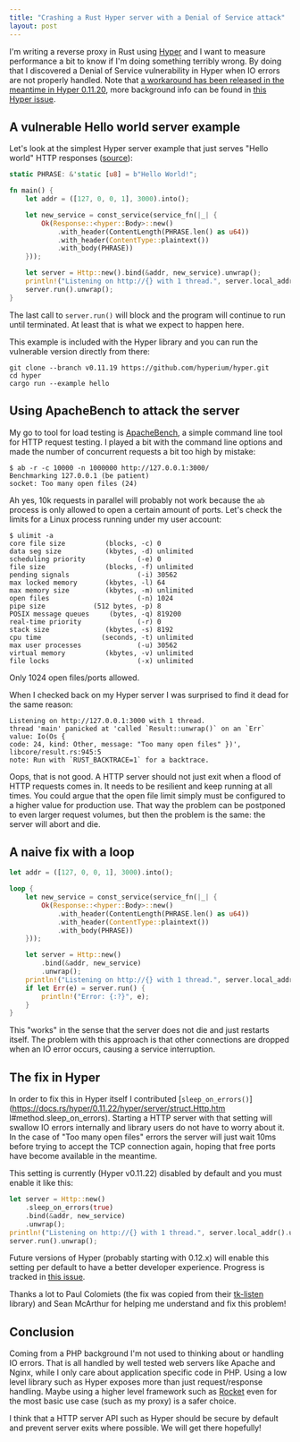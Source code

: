 ```yaml
---
title: "Crashing a Rust Hyper server with a Denial of Service attack"
layout: post
---
```


I'm writing a reverse proxy in Rust using [Hyper](https://hyper.rs/) and I want
to measure performance a bit to know if I'm doing something terribly wrong. By
doing that I discovered a Denial of Service vulnerability in Hyper when IO
errors are not properly handled. Note that [a workaround has been released in
the meantime in Hyper
0.11.20](https://github.com/hyperium/hyper/releases/tag/v0.11.20), more
background info can be found in [this Hyper
issue](https://github.com/hyperium/hyper/issues/1358).

## A vulnerable Hello world server example

Let's look at the simplest Hyper server example that just serves "Hello world"
HTTP responses
([source](https://github.com/hyperium/hyper/blob/v0.11.19/examples/hello.rs)):

```rust
static PHRASE: &'static [u8] = b"Hello World!";

fn main() {
    let addr = ([127, 0, 0, 1], 3000).into();

    let new_service = const_service(service_fn(|_| {
        Ok(Response::<hyper::Body>::new()
            .with_header(ContentLength(PHRASE.len() as u64))
            .with_header(ContentType::plaintext())
            .with_body(PHRASE))
    }));

    let server = Http::new().bind(&addr, new_service).unwrap();
    println!("Listening on http://{} with 1 thread.", server.local_addr().unwrap());
    server.run().unwrap();
}
```

The last call to `server.run()` will block and the program will continue to run
until terminated. At least that is what we expect to happen here.

This example is included with the Hyper library and you can run the vulnerable
version directly from there:

```
git clone --branch v0.11.19 https://github.com/hyperium/hyper.git
cd hyper
cargo run --example hello
```

## Using ApacheBench to attack the server

My go to tool for load testing is
[ApacheBench](https://httpd.apache.org/docs/2.4/programs/ab.html), a simple
command line tool for HTTP request testing. I played a bit with the command
line options and made the number of concurrent requests a bit too high by
mistake:

```
$ ab -r -c 10000 -n 1000000 http://127.0.0.1:3000/
Benchmarking 127.0.0.1 (be patient)
socket: Too many open files (24)
```

Ah yes, 10k requests in parallel will probably not work because the `ab`
process is only allowed to open a certain amount of ports. Let's check the
limits for a Linux process running under my user account:

```
$ ulimit -a
core file size          (blocks, -c) 0
data seg size           (kbytes, -d) unlimited
scheduling priority             (-e) 0
file size               (blocks, -f) unlimited
pending signals                 (-i) 30562
max locked memory       (kbytes, -l) 64
max memory size         (kbytes, -m) unlimited
open files                      (-n) 1024
pipe size            (512 bytes, -p) 8
POSIX message queues     (bytes, -q) 819200
real-time priority              (-r) 0
stack size              (kbytes, -s) 8192
cpu time               (seconds, -t) unlimited
max user processes              (-u) 30562
virtual memory          (kbytes, -v) unlimited
file locks                      (-x) unlimited
```

Only 1024 open files/ports allowed.

When I checked back on my Hyper server I was surprised to find it dead for the
same reason:

```
Listening on http://127.0.0.1:3000 with 1 thread.
thread 'main' panicked at 'called `Result::unwrap()` on an `Err` value: Io(Os {
code: 24, kind: Other, message: "Too many open files" })', libcore/result.rs:945:5
note: Run with `RUST_BACKTRACE=1` for a backtrace.
```

Oops, that is not good. A HTTP server should not just exit when a flood of HTTP
requests comes in. It needs to be resilient and keep running at all times. You
could argue that the open file limit simply must be configured to a higher
value for production use. That way the problem can be postponed to even larger
request volumes, but then the problem is the same: the server will abort and
die.

## A naive fix with a loop

```rust
let addr = ([127, 0, 0, 1], 3000).into();

loop {
    let new_service = const_service(service_fn(|_| {
        Ok(Response::<hyper::Body>::new()
            .with_header(ContentLength(PHRASE.len() as u64))
            .with_header(ContentType::plaintext())
            .with_body(PHRASE))
    }));

    let server = Http::new()
        .bind(&addr, new_service)
        .unwrap();
    println!("Listening on http://{} with 1 thread.", server.local_addr().unwrap());
    if let Err(e) = server.run() {
        println!("Error: {:?}", e);
    }
}
```

This "works" in the sense that the server does not die and just restarts
itself. The problem with this approach is that other connections are dropped
when an IO error occurs, causing a service interruption.

## The fix in Hyper

In order to fix this in Hyper itself I contributed
[`sleep_on_errors()`](https://docs.rs/hyper/0.11.22/hyper/server/struct.Http.htm
l#method.sleep_on_errors). Starting a HTTP server with that setting will
swallow IO errors internally and library users do not have to worry about it.
In the case of "Too many open files" errors the server will just wait 10ms
before trying to accept the TCP connection again, hoping that free ports have
become available in the meantime.

This setting is currently (Hyper v0.11.22) disabled by default and you must
enable it like this:

```rust
let server = Http::new()
    .sleep_on_errors(true)
    .bind(&addr, new_service)
    .unwrap();
println!("Listening on http://{} with 1 thread.", server.local_addr().unwrap());
server.run().unwrap();
```

Future versions of Hyper (probably starting with 0.12.x) will enable this
setting per default to have a better developer experience. Progress is tracked
in [this issue](https://github.com/hyperium/hyper/issues/1455).

Thanks a lot to Paul Colomiets (the fix was copied from their
[tk-listen](https://github.com/tailhook/tk-listen) library) and Sean McArthur
for helping me understand and fix this problem!

## Conclusion

Coming from a PHP background I'm not used to thinking about or handling IO
errors. That is all handled by well tested web servers like Apache and Nginx,
while I only care about application specific code in PHP. Using a low level
library such as Hyper exposes more than just request/response handling. Maybe
using a higher level framework such as [Rocket](https://rocket.rs/) even for
the most basic use case (such as my proxy) is a safer choice.

I think that a HTTP server API such as Hyper should be secure by default and
prevent server exits where possible. We will get there hopefully!
